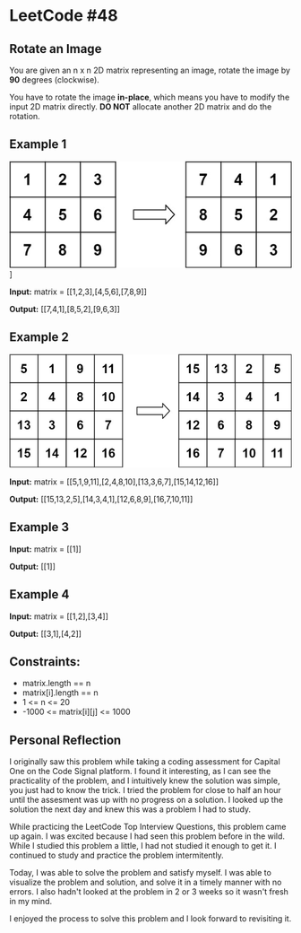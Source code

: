 # LeetCode #48

## Rotate an Image

You are given an n x n 2D matrix representing an image, rotate the image by **90** degrees (clockwise).

You have to rotate the image **in-place**, which means you have to modify the input 2D matrix directly. **DO NOT** allocate another 2D matrix and do the rotation.

## Example 1

![matrix 1](./mat1.jpg)]

**Input:** matrix = [[1,2,3],[4,5,6],[7,8,9]]

**Output:** [[7,4,1],[8,5,2],[9,6,3]]

## Example 2

![matrix 2](./mat2.jpg)

**Input:** matrix = [[5,1,9,11],[2,4,8,10],[13,3,6,7],[15,14,12,16]]

**Output:** [[15,13,2,5],[14,3,4,1],[12,6,8,9],[16,7,10,11]]

## Example 3

**Input:** matrix = [[1]]

**Output:** [[1]]

## Example 4

**Input:** matrix = [[1,2],[3,4]]

**Output:** [[3,1],[4,2]]

## Constraints:

- matrix.length == n
- matrix[i].length == n
- 1 <= n <= 20
- -1000 <= matrix[i][j] <= 1000

## Personal Reflection

I originally saw this problem while taking a coding assessment for Capital One on the Code Signal platform. I found it interesting, as I can see the practicality of the problem, and I intuitively knew the solution was simple, you just had to know the trick. I tried the problem for close to half an hour until the assesment was up with no progress on a solution. I looked up the solution the next day and knew this was a problem I had to study.

While practicing the LeetCode Top Interview Questions, this problem came up again. I was excited because I had seen this problem before in the wild. While I studied this problem a little, I had not studied it enough to get it. I continued to study and practice the problem intermitently.

Today, I was able to solve the problem and satisfy myself. I was able to visualize the problem and solution, and solve it in a timely manner with no errors. I also hadn't looked at the problem in 2 or 3 weeks so it wasn't fresh in my mind.

I enjoyed the process to solve this problem and I look forward to revisiting it.
